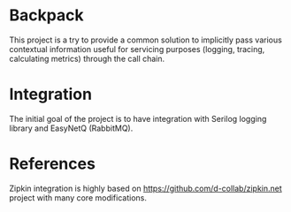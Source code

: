 # Backpack
This project is a try to provide a common solution to implicitly pass various contextual 
information useful for servicing purposes (logging, tracing, calculating metrics) through the call chain. 

# Integration
The initial goal of the project is to have integration with Serilog logging library and EasyNetQ (RabbitMQ). 

# References
Zipkin integration is highly based on https://github.com/d-collab/zipkin.net project with many core modifications.
